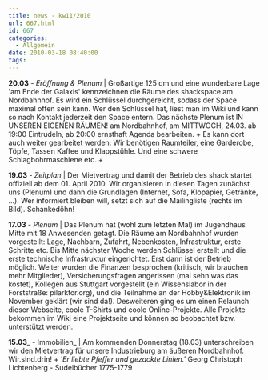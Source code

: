 ```yaml
---
title: news - kw11/2010
url: 667.html
id: 667
categories:
  - Allgemein
date: 2010-03-18 08:40:00
tags:
---
```


**20.03** _- Eröffnung & Plenum_ | Großartige 125 qm und eine wunderbare Lage 'am Ende der Galaxis' kennzeichnen die Räume des shackspace am Nordbahnhof. Es wird ein Schlüssel durchgereicht, sodass der Space maximal offen sein kann. Wer den Schlüssel hat, liest man im Wiki  und kann so nach Kontakt jederzeit den Space entern.
Das nächste Plenum ist IN UNSEREN EIGENEN RÄUMEN! am Nordbahnhof, 
am MITTWOCH, 24.03\. ab 19:00 Eintrudeln, ab 20:00 ernsthaft Agenda bearbeiten.
+
Es kann dort auch weiter gearbeitet werden: Wir benötigen  Raumteiler, eine Garderobe, Töpfe, Tassen Kaffee und Klappstühle. Und eine schwere Schlagbohrmaschiene etc.
+

**19.03** _- Zeitplan_ | Der Mietvertrag  und damit der Betrieb des shack startet offiziell ab dem 01\. April 2010\. Wir organisieren in diesen Tagen zunächst uns (Plenum) und dann die Grundlagen (Internet, Sofa, Klopapier, Getränke, ...).
Wer informiert bleiben will, setzt sich auf die Mailingliste (rechts im Bild). 
Schankedöhn!

**17.03** _- Plenum_ | Das Plenum hat (wohl zum letzten Mal) im Jugendhaus Mitte mit 18 Anwesenden getagt. Die Räume am Nordbahnhof wurden vorgestellt: Lage, Nachbarn, Zufahrt, Nebenkosten, Infrastruktur, erste Schritte etc. Bis Mitte nächster Woche werden Schlüssel erstellt und die erste technische Infrastruktur eingerichtet. Erst dann ist der Betrieb möglich.
Weiter wurden die Finanzen besprochen (kritisch, wir brauchen mehr Mitglieder), Versicherungsfragen angerissen (mal sehn was das kostet), Kollegen aus Stuttgart vorgestellt (ein Wissenslabor in der Forststraße: pilarktor.org), und die Teilnahme an der Hobby&Elektronik im November geklärt (wir sind da!). Desweiteren ging es um einen Relaunch dieser Webseite, coole T-Shirts und coole Online-Projekte. Alle Projekte bekommen  im Wiki eine Projektseite und können so beobachtet bzw. unterstützt werden.

**15.03**_ - Immobilien_ | Am kommenden  Donnerstag (18.03) unterschreiben wir den Mietvertrag für unsere Industrieburg am äußeren Nordbahnhof. 
Wir.sind.drin!
+
_'Er liebte Pfeffer und gezackte Linien.'_
Georg Christoph Lichtenberg - Sudelbücher 1775-1779